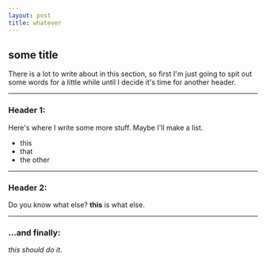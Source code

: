 ```yaml
---
layout: post
title: whatever
---
```

  
## some title

There is a lot to write about in this section, so first I'm just going to spit out some words for a little while until I decide it's time for another header.

***

### Header 1:

Here's where I write some more stuff.  Maybe I'll make a list.  

+ this
+ that
+ the other

***

### Header 2:

Do you know what else?  **this** is what else.  

***

### ...and finally:

*this should do it*.



